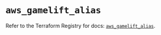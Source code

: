 # `aws_gamelift_alias`

Refer to the Terraform Registry for docs: [`aws_gamelift_alias`](https://registry.terraform.io/providers/hashicorp/aws/6.11.0/docs/resources/gamelift_alias).
